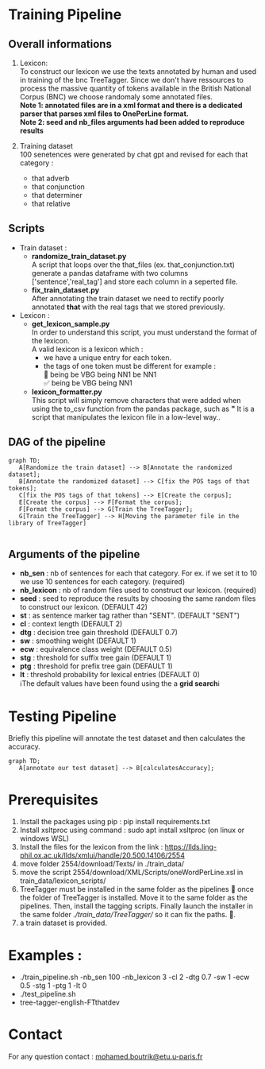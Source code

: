 # Training Pipeline
## Overall informations
   1. Lexicon:
   <br> To construct our lexicon we use the texts annotated by human and used in training of the bnc TreeTagger. Since we don't have ressources to process the massive quantity of tokens available in the British National Corpus (BNC) we choose randomaly some annotated files.<br>
   **Note 1: annotated files are in a xml format and there is a dedicated parser that parses xml files to OnePerLine format.<br>**
   **Note 2: seed and nb_files arguments had been added to reproduce results**

   2. Training dataset 
      <br>100 senetences were generated by chat gpt and revised for each that category :
      * that adverb
      * that conjunction
      * that determiner
      * that relative
## Scripts
   * Train dataset :
     * **randomize_train_dataset.py**<br>
       A script that loops over the that_files (ex. that_conjunction.txt) generate a pandas dataframe with two columns ['sentence','real_tag'] and store each column in a seperted file. 
     * **fix_train_dataset.py**<br>
       After annotating the train dataset we need to rectify poorly annotated **that** with the real tags that we stored previously.
   * Lexicon :
     * **get_lexicon_sample.py**<br>
      In order to understand this script, you must understand the format of the lexicon.<br>
      A valid lexicon is a lexicon which : 
        * we have a unique entry for each token.
        * the tags of one token must be different for example : <br>:no_entry_sign: being   be VBG   being NN1   be NN1 <br>
        :white_check_mark: being be VBG being NN1
     * **lexicon_formatter.py**<br>
     This script will simply remove characters that were added when using the to_csv function from the pandas package, such as **"** It is a script that manipulates the lexicon file in a low-level way..

## DAG of the pipeline
```mermaid
graph TD;
   A[Randomize the train dataset] --> B[Annotate the randomized dataset];
   B[Annotate the randomized dataset] --> C[fix the POS tags of that tokens];
   C[fix the POS tags of that tokens] --> E[Create the corpus];
   E[Create the corpus] --> F[Format the corpus];
   F[Format the corpus] --> G[Train the TreeTagger];
   G[Train the TreeTagger] --> H[Moving the parameter file in the library of TreeTagger]
    
```
## Arguments of the pipeline
* **nb_sen** : nb of sentences for each that category. For ex. if we set it to 10 we use 10 sentences for each category. (required)
* **nb_lexicon** : nb of random files used to construct our lexicon. (required) 
* **seed** : seed to reproduce the results by choosing the same random files to construct our lexicon. (DEFAULT 42) 
* **st** : as sentence marker tag rather than "SENT". (DEFAULT "SENT")
* **cl** : context length (DEFAULT 2)
* **dtg** : decision tree gain threshold (DEFAULT 0.7)
* **sw** : smoothing weight (DEFAULT 1)
* **ecw** : equivalence class weight (DEFAULT 0.5)
* **stg** : threshold for suffix tree gain (DEFAULT 1)
* **ptg** : threshold for prefix tree gain (DEFAULT 1)
* **lt** : threshold probability for lexical entries (DEFAULT 0)<br>
:information_source:The default values have been found using the a **grid search**:information_source:

# Testing Pipeline
Briefly this pipeline will annotate the test dataset and then calculates the accuracy. 
```mermaid
graph TD;
   A[annotate our test dataset] --> B[calculatesAccuracy];
```
# Prerequisites

1. Install the packages using pip : pip install requirements.txt
2. Install xsltproc using command : sudo apt install xsltproc (on linux or windows WSL)
4. Install the files for the lexicon from the link : https://llds.ling-phil.ox.ac.uk/llds/xmlui/handle/20.500.14106/2554
5. move folder 2554/download/Texts/ in ./train_data/
6. move the script 2554/download/XML/Scripts/oneWordPerLine.xsl in train_data/lexicon_scripts/
7. TreeTagger must be installed in the same folder as the pipelines :rotating_light: once the folder of TreeTagger is installed. Move it to the same folder as the pipelines. Then, install the tagging scripts. Finally launch the installer in the same folder *./train_data/TreeTagger/* so it can fix the paths. :rotating_light:.
8. a train dataset is provided.
   
# Examples : 
 *  ./train_pipeline.sh -nb_sen 100 -nb_lexicon 3 -cl 2 -dtg 0.7 -sw 1 -ecw 0.5 -stg 1 -ptg 1 -lt 0
 *  ./test_pipeline.sh
 *  tree-tagger-english-FTthatdev

# Contact
For any question contact : mohamed.boutrik@etu.u-paris.fr 
